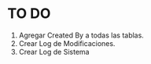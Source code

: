 # TO DO
1. Agregar Created By a todas las tablas.
2. Crear Log de Modificaciones.
3. Crear Log de Sistema